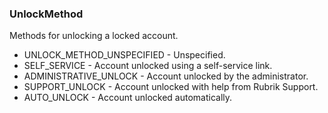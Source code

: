 ### UnlockMethod
Methods for unlocking a locked account.

- UNLOCK_METHOD_UNSPECIFIED - Unspecified.
- SELF_SERVICE - Account unlocked using a self-service link.
- ADMINISTRATIVE_UNLOCK - Account unlocked by the administrator.
- SUPPORT_UNLOCK - Account unlocked with help from Rubrik Support.
- AUTO_UNLOCK - Account unlocked automatically.
